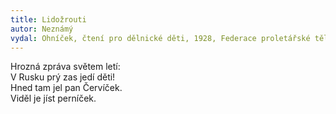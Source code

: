 ```yaml
---
title: Lidožrouti 
autor: Neznámý
vydal: Ohníček, čtení pro dělnické děti, 1928, Federace proletářské tělovýchovy
---
```


Hrozná zpráva světem letí:  
V Rusku prý zas jedí děti!  
Hned tam jel pan Červíček.  
Viděl je jíst perníček.

 